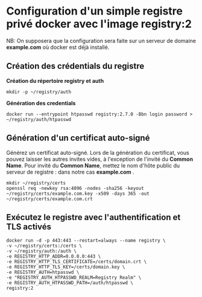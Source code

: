 # Configuration d'un simple registre privé docker avec l'image registry:2

NB: On supposera que la configuration sera faite sur un serveur de domaine **example.com** où docker est déjà installé.

## Création des crédentials du registre
**Création du répertoire registry et auth**

```
mkdir -p ~/registry/auth
```

**Génération des credentials**

```
docker run --entrypoint htpasswd registry:2.7.0 -Bbn login password > ~/registry/auth/htpasswd
```

## Génération d'un certificat auto-signé
Générez un certificat auto-signé. Lors de la génération du certificat, vous pouvez laisser les autres invites vides, à l'exception de l'invité du 
**Common Name**. Pour invité du **Common Name**, mettez le nom d'hôte public du serveur de registre : dans notre cas **example.com** .

```
mkdir ~/registry/certs
openssl req -newkey rsa:4096 -nodes -sha256 -keyout ~/registry/certs/example.com.key -x509 -days 365 -out ~/registry/certs/example.com.crt
```

## Exécutez le registre avec l'authentification et TLS activés

```
docker run -d -p 443:443 --restart=always --name registry \
-v ~/registry/certs:/certs \
-v ~/registry/auth:/auth \
-e REGISTRY_HTTP_ADDR=0.0.0.0:443 \
-e REGISTRY_HTTP_TLS_CERTIFICATE=/certs/domain.crt \
-e REGISTRY_HTTP_TLS_KEY=/certs/domain.key \
-e REGISTRY_AUTH=htpasswd \
-e "REGISTRY_AUTH_HTPASSWD_REALM=Registry Realm" \
-e REGISTRY_AUTH_HTPASSWD_PATH=/auth/htpasswd \
registry:2
```